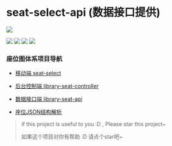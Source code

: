 # seat-select-api (数据接口提供)

![](https://github.com/li-fengjie/files-store/blob/master/seats/process1.png?raw=true)


![](https://img.shields.io/github/stars/li-fengjie/seat-select-api.svg?style=social)
![](https://img.shields.io/github/forks/li-fengjie/seat-select-api.svg?style=social)
![](https://img.shields.io/badge/language-java-red.svg)
![](https://img.shields.io/github/license/li-fengjie/seat-select-api.svg)

### 座位图体系项目导航

- [移动端 seat-select](https://github.com/li-fengjie/library-seat)

- [后台控制端 library-seat-controller](https://github.com/li-fengjie/library-seat-controller)

- [数据接口端 library-seat-api](https://github.com/li-fengjie/library-seat-api)

- [座位JSON结构解析](https://github.com/li-fengjie/library-seat/tree/master/public/mock)


> if this project is useful to you :D , Please star this project~
>
> 如果这个项目对你有帮助 :D 请点个star吧~
